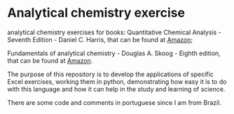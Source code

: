 # Analytical chemistry exercise

analytical chemistry exercises for books:
Quantitative Chemical Analysis - Seventh Edition - Daniel C. Harris, that can be found at [Amazon](https://www.amazon.com/Quantitative-Chemical-Analysis-Daniel-Harris/dp/146413538X/ref=sr_1_fkmr0_1?keywords=Quantitative+chemical+Analysis+-+Seventhy+Edition+-+Daniel+C.+Harris&qid=1578424902&sr=8-1-fkmr0);

Fundamentals of analytical chemistry - Douglas A. Skoog - Eighth edition, that can be found at [Amazon](https://www.amazon.com/Fundamentals-Analytical-Chemistry-Douglas-Skoog/dp/0495558281/ref=sr_1_1?keywords=fundamentals+of+analytical+chemistry&qid=1578425040&sr=8-1).


The purpose of this repository is to develop the applications of specific Excel exercises, working them in python, demonstrating how easy it is to do with this language and how it can help in the study and learning of science.

There are some code and comments in portuguese since I am from Brazil.
